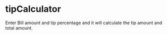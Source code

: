 # tipCalculator
Enter Bill amount and tip percentage and it will calculate the tip amount and total amount. 
